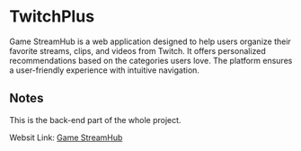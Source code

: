 ﻿# TwitchPlus
Game StreamHub is a web application designed to help users organize their favorite streams, clips, and videos from Twitch. It offers personalized recommendations based on the categories users love. The platform ensures a user-friendly experience with intuitive navigation.


## Notes
This is the back-end part of the whole project.


Websit Link: [Game StreamHub](https://yd46mne2mt.us-east-2.awsapprunner.com/)
